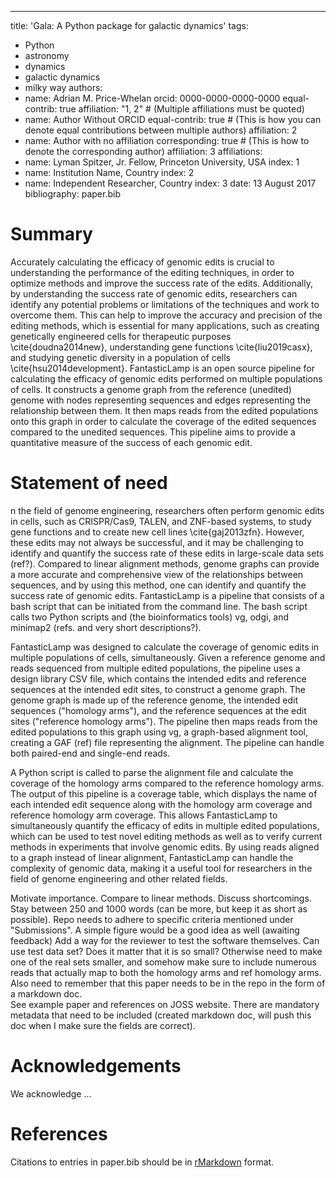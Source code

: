 ---

title: 'Gala: A Python package for galactic dynamics'
tags:
  - Python
  - astronomy
  - dynamics
  - galactic dynamics
  - milky way
authors:
  - name: Adrian M. Price-Whelan
    orcid: 0000-0000-0000-0000
    equal-contrib: true
    affiliation: "1, 2" # (Multiple affiliations must be quoted)
  - name: Author Without ORCID
    equal-contrib: true # (This is how you can denote equal contributions between multiple authors)
    affiliation: 2
  - name: Author with no affiliation
    corresponding: true # (This is how to denote the corresponding author)
    affiliation: 3
affiliations:
 - name: Lyman Spitzer, Jr. Fellow, Princeton University, USA
   index: 1
 - name: Institution Name, Country
   index: 2
 - name: Independent Researcher, Country
   index: 3
date: 13 August 2017
bibliography: paper.bib


# Summary

Accurately calculating the efficacy of genomic edits is crucial to understanding the performance of the editing techniques, in order to optimize methods and improve the success rate of the edits.
Additionally, by understanding the success rate of genomic edits, researchers can identify any potential problems or limitations of the techniques and work to overcome them.
This can help to improve the accuracy and precision of the editing methods, which is essential for many applications, such as creating genetically engineered cells for therapeutic purposes \cite{doudna2014new}, understanding gene functions \cite{liu2019casx}, and studying genetic diversity in a population of cells \cite{hsu2014development}.
FantasticLamp is an open source pipeline for calculating the efficacy of genomic edits performed on multiple populations of cells. 
It constructs a genome graph from the reference (unedited) genome with nodes representing sequences and edges representing the relationship between them. 
It then maps reads from the edited populations onto this graph in order to calculate the coverage of the edited sequences compared to the unedited sequences. 
This pipeline aims to provide a quantitative measure of the success of each genomic edit.

# Statement of need

n the field of genome engineering, researchers often perform genomic edits in cells, such as CRISPR/Cas9, TALEN, and ZNF-based systems, to study gene functions and to create new cell lines \cite{gaj2013zfn}.
However, these edits may not always be successful, and it may be challenging to identify and quantify the success rate of these edits in large-scale data sets (ref?).
Compared to linear alignment methods, genome graphs can provide a more accurate and comprehensive view of the relationships between sequences, and by using this method, one can identify and quantify the success rate of genomic edits.
FantasticLamp is a pipeline that consists of a bash script that can be initiated from the command line.
The bash script calls two Python scripts and (the bioinformatics tools) vg, odgi, and minimap2 (refs. and very short descriptions?).  

FantasticLamp was designed to calculate the coverage of genomic edits in multiple populations of cells, simultaneously.
Given a reference genome and reads sequenced from multiple edited populations, the pipeline uses a design library CSV file, which contains the intended edits and reference sequences at the intended edit sites, to construct a genome graph.
The genome graph is made up of the reference genome, the intended edit sequences ("homology arms"), and the reference sequences at the edit sites ("reference homology arms").
The pipeline then maps reads from the edited populations to this graph using vg, a graph-based alignment tool, creating a GAF (ref) file representing the alignment.
The pipeline can handle both paired-end and single-end reads.



A Python script is called to parse the alignment file and calculate the coverage of the homology arms compared to the reference homology arms. The output of this pipeline is a coverage table, which displays the name of each intended edit sequence along with the homology arm coverage and reference homology arm coverage.
This allows FantasticLamp to simultaneously quantify the efficacy of edits in multiple edited populations, which can be used to test novel editing methods as well as to verify current methods in experiments that involve genomic edits.
By using reads aligned to a graph instead of linear alignment, FantasticLamp can handle the complexity of genomic data, making it a useful tool for researchers in the field of genome engineering and other related fields.

Motivate importance.
Compare to linear methods.
Discuss shortcomings. 
Stay between 250 and 1000 words (can be more, but keep it as short as possible).
Repo needs to adhere to specific criteria mentioned under "Submissions".
A simple figure would be a good idea as well (awaiting feedback)
Add a way for the reviewer to test the software themselves. Can use test data set? Does it matter that it is so small? 
Otherwise need to make one of the real sets smaller, and somehow make sure to include numerous reads that actually map to both the homology arms and ref homology arms.
Also need to remember that this paper needs to be in the repo in the form of a markdown doc.  
See example paper and references on JOSS website. 
There are mandatory metadata that need to be included (created markdown doc, will push this doc when I make sure the fields are correct). 


# Acknowledgements

We acknowledge ...

# References
Citations to entries in paper.bib should be in
[rMarkdown](http://rmarkdown.rstudio.com/authoring_bibliographies_and_citations.html)
format.